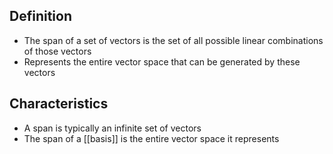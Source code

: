 ## Definition

- The span of a set of vectors is the set of all possible linear combinations of those vectors
- Represents the entire vector space that can be generated by these vectors

## Characteristics

- A span is typically an infinite set of vectors
- The span of a [[basis]] is the entire vector space it represents